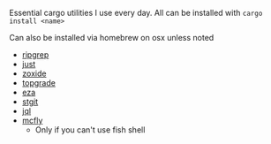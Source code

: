 Essential cargo utilities I use every day. All can be installed with `cargo install <name>`

Can also be installed via homebrew on osx unless noted

- [ripgrep](https://github.com/BurntSushi/ripgrep)
- [just](https://github.com/casey/just)
- [zoxide](https://github.com/ajeetdsouza/zoxide)
- [topgrade](https://github.com/topgrade-rs/topgrade)
- [eza](https://github.com/eza-community/eza)
- [stgit](https://github.com/stacked-git/stgit)
- [jql](https://github.com/yamafaktory/jql)
- [mcfly](https://github.com/cantino/mcfly)
  - Only if you can't use fish shell